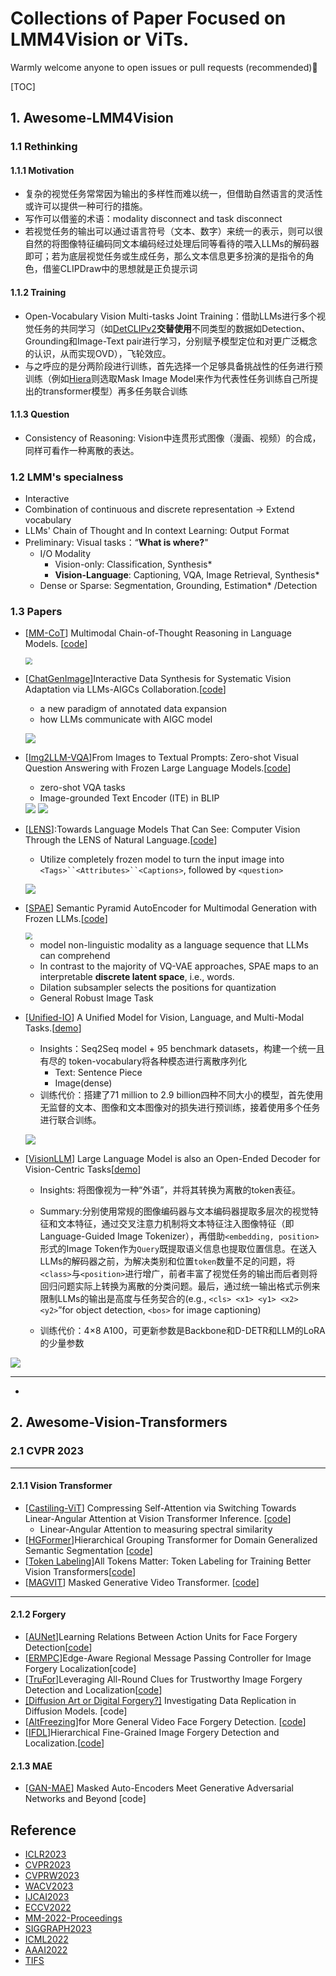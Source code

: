 # Collections of Paper Focused on LMM4Vision or ViTs.

Warmly welcome anyone to open issues or pull requests (recommended):hugs:

[TOC]

## 1. Awesome-LMM4Vision

### 1.1 Rethinking

#### 1.1.1 Motivation

- 复杂的视觉任务常常因为输出的多样性而难以统一，但借助自然语言的灵活性或许可以提供一种可行的措施。
- 写作可以借鉴的术语：modality disconnect and task disconnect
- 若视觉任务的输出可以通过语言符号（文本、数字）来统一的表示，则可以很自然的将图像特征编码同文本编码经过处理后同等看待的喂入LLMs的解码器即可；若为底层视觉任务或生成任务，那么文本信息更多扮演的是指令的角色，借鉴CLIPDraw中的思想就是正负提示词

#### 1.1.2 Training

- Open-Vocabulary Vision Multi-tasks Joint Training：借助LLMs进行多个视觉任务的共同学习（如[DetCLIPv2](https://arxiv.org/pdf/2304.04514.pdf)**交替使用**不同类型的数据如Detection、Grounding和Image-Text pair进行学习，分别赋予模型定位和对更广泛概念的认识，从而实现OVD），飞轮效应。
- 与之呼应的是分两阶段进行训练，首先选择一个足够具备挑战性的任务进行预训练（例如[Hiera](https://arxiv.org/abs/2306.00989)则选取Mask Image Model来作为代表性任务训练自己所提出的transformer模型）再多任务联合训练

#### 1.1.3 Question

- Consistency of Reasoning: Vision中连贯形式图像（漫画、视频）的合成，同样可看作一种离散的表达。

### 1.2 LMM's specialness 

- Interactive
- Combination of continuous and discrete representation -> Extend vocabulary
- LLMs' Chain of Thought and In context Learning: Output Format
- Preliminary: Visual tasks：“**What is where?**"
  - I/O Modality
    - Vision-only: Classification, Synthesis* 
    - **Vision-Language**: Captioning, VQA, Image Retrieval, Synthesis* 
  - Dense or Sparse: Segmentation, Grounding, Estimation* /Detection

### 1.3 Papers

- [[MM-CoT](https://arxiv.org/pdf/2302.00923.pdf)] Multimodal Chain-of-Thought Reasoning in Language Models. [[code](https://github.com/amazon-science/mm-cot
  )]

  <img src="./figs/MM-CoT.png" style="zoom:67%;" />

- [[ChatGenImage](http://arxiv.org/abs/2305.12799)]Interactive Data Synthesis for Systematic Vision Adaptation via LLMs-AIGCs Collaboration.[[code](https://github.com/Yuqifan1117/Labal-Anything-Pipeline)]
  
  - a new paradigm of annotated data expansion
  - how LLMs communicate with AIGC model
  
  ![](./figs/ChatImgGen.png)
  
- [[Img2LLM-VQA](https://arxiv.org/pdf/2212.10846.pdf)]From Images to Textual Prompts: Zero-shot Visual Question Answering with Frozen Large Language Models.[[code](https://github.com/salesforce/LAVIS/tree/main/projects/img2llm-vqa)]

  - zero-shot VQA tasks
  - Image-grounded Text Encoder (ITE) in BLIP

  <img src="./figs/Img2LLM.png" style="zoom:100%;" />

  <img src="./figs/Img2LLM-01.png" style="zoom:100%;" />

- [[LENS](https://arxiv.org/pdf/2306.16410.pdf)]:Towards Language Models That Can See: Computer Vision Through the LENS of Natural Language.[[code](https://github.com/ContextualAI/lens)]
  
  - Utilize completely frozen model to turn the input image into `<Tags>``<Attributes>``<Captions>`, followed by `<question>` 
  
  ![](./figs/LENS.png)
  
- [[SPAE](http://arxiv.org/abs/2306.17842)] Semantic Pyramid AutoEncoder for Multimodal Generation with Frozen LLMs.[[code](https://github.com/google-research/magvit/projects/spae)]
  
  <img src="./figs/SPAE.png" style="zoom:67%;" />
  
  - model non-linguistic modality as a language sequence that LLMs can comprehend
  - In contrast to the majority of VQ-VAE approaches, SPAE maps to an interpretable **discrete latent space**, i.e., words.
  - Dilation subsampler selects the positions for quantization
  - General Robust Image Task
  
- [[Unified-IO](https://arxiv.org/abs/2206.08916)] A Unified Model for Vision, Language, and Multi-Modal Tasks.[[demo](https://unified-io.allenai.org/)]

  - Insights：Seq2Seq model + 95 benchmark datasets，构建一个统一且有尽的 token-vocabulary将各种模态进行离散序列化
    - Text: Sentence Piece
    - Image(dense)
  - 训练代价：搭建了71 million to 2.9 billion四种不同大小的模型，首先使用无监督的文本、图像和文本图像对的损失进行预训练，接着使用多个任务进行联合训练。

  ![](./figs/Unified-IO.png)

- [[VisionLLM](https://arxiv.org/abs/2305.11175)] Large Language Model is also an Open-Ended Decoder for Vision-Centric Tasks[[demo](https://igpt.opengvlab.com/)]

  - Insights: 将图像视为一种“外语”，并将其转换为离散的token表征。

  - Summary:分别使用常规的图像编码器与文本编码器提取多层次的视觉特征和文本特征，通过交叉注意力机制将文本特征注入图像特征（即Language-Guided Image Tokenizer），再借助`<embedding, position>`形式的Image Token作为`Query`既提取语义信息也提取位置信息。在送入LLMs的解码器之前，为解决类别和位置`token`数量不足的问题，将`<class>`与`<position>`进行增广，前者丰富了视觉任务的输出而后者则将回归问题实际上转换为离散的分类问题。最后，通过统一输出格式示例来限制LLMs的输出是高度与任务契合的(e.g., `<cls> <x1> <y1> <x2> <y2>`”for object detection, `<bos>` for image captioning)

  - 训练代价：4$\times$8 A100，可更新参数是Backbone和D-DETR和LLM的LoRA的少量参数

  

![](./figs/LLMVision.png)

---

- 

## 2. Awesome-Vision-Transformers

### 2.1 CVPR 2023

---

#### 2.1.1 Vision Transformer


- [[Castiling-ViT](https://openaccess.thecvf.com/content/CVPR2023/papers/You_Castling-ViT_Compressing_Self-Attention_via_Switching_Towards_Linear-Angular_Attention_at_Vision_CVPR_2023_paper.pdf)] Compressing Self-Attention via Switching Towards Linear-Angular Attention at Vision Transformer Inference. [[code](https://www.haoranyou.com/castling-vit/)]
  - Linear-Angular Attention to measuring spectral similarity
- [[HGFormer](https://openaccess.thecvf.com/content/CVPR2023/papers/Ding_HGFormer_Hierarchical_Grouping_Transformer_for_Domain_Generalized_Semantic_Segmentation_CVPR_2023_paper.pdf)]Hierarchical Grouping Transformer for Domain Generalized Semantic Segmentation [[code](https://github.com/dingjiansw101/HGFormer)]
- [[Token Labeling](https://proceedings.neurips.cc/paper/2021/hash/9a49a25d845a483fae4be7e341368e36-Abstract.html)]All Tokens Matter: Token Labeling for Training Better Vision Transformers[[code](https://github.com/zihangJiang/TokenLabeling)]
- [[MAGVIT](https://arxiv.org/abs/2212.05199)] Masked Generative Video Transformer. [[code](https://github.com/google-research/magvit)]

---

#### 2.1.2 Forgery


- [[AUNet](https://openaccess.thecvf.com/content/CVPR2023/html/Bai_AUNet_Learning_Relations_Between_Action_Units_for_Face_Forgery_Detection_CVPR_2023_paper.html)]Learning Relations Between Action Units for Face Forgery Detection[[code](https://github.com/wmbai/AUNet)]
- [[ERMPC](https://openaccess.thecvf.com/content/CVPR2023/papers/Li_Edge-Aware_Regional_Message_Passing_Controller_for_Image_Forgery_Localization_CVPR_2023_paper.pdf)]Edge-Aware Regional Message Passing Controller for Image Forgery Localization[code]
- [[TruFor](https://openaccess.thecvf.com/content/CVPR2023/html/Guillaro_TruFor_Leveraging_All-Round_Clues_for_Trustworthy_Image_Forgery_Detection_and_CVPR_2023_paper.html)]Leveraging All-Round Clues for Trustworthy Image Forgery Detection and Localization[[code](https://grip-unina.github.io/TruFor/)]
- [[Diffusion Art or Digital Forgery?]](https://arxiv.org/pdf/2212.03860.pdf) Investigating Data Replication in Diffusion Models. [code]
- [[AltFreezing](https://arxiv.org/pdf/2307.08317.pdf)]for More General Video Face Forgery Detection. [[code](https://github.com/ZhendongWang6/AltFreezing)]
- [[IFDL](https://arxiv.org/abs/2303.17111)]Hierarchical Fine-Grained Image Forgery Detection and Localization.[[code](https://github.com/CHELSEA234/HiFi_IFDL)]

#### 2.1.3 MAE

- [[GAN-MAE](https://feizc.github.io/resume/ganmae.pdf)] Masked Auto-Encoders Meet Generative Adversarial Networks and Beyond [code]

## Reference

- [ICLR2023](https://openreview.net/group?id=ICLR.cc/2023/Conference)
- [CVPR2023](https://cvpr2023.thecvf.com/Conferences/2023/AcceptedPapers)
- [CVPRW2023](https://openaccess.thecvf.com/CVPR2023_workshops/menu)
- [WACV2023](https://openaccess.thecvf.com/WACV2023)
- [IJCAI2023](https://ijcai-23.org/main-track-accepted-papers/)
- [ECCV2022](https://eccv2022.ecva.net/program/accepted-papers/)
- [MM-2022-Proceedings](https://dl.acm.org/doi/proceedings/10.1145/3503161) 
- [SIGGRAPH2023](https://kesen.realtimerendering.com/sig2023.html)
- [ICML2022](https://dblp.org/db/conf/icml/icml2022.html)
- [AAAI2022](https://dblp.org/db/conf/aaai/aaai2022.html)
- [TIFS](https://ieeexplore.ieee.org/xpl/RecentIssue.jsp?punumber=10206)